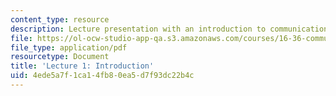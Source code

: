 ```yaml
---
content_type: resource
description: Lecture presentation with an introduction to communication systems engineering.
file: https://ol-ocw-studio-app-qa.s3.amazonaws.com/courses/16-36-communication-systems-engineering-spring-2009/4ede5a7f1ca14fb80ea5d7f93dc22b4c_MIT16_36s09_lec01.pdf
file_type: application/pdf
resourcetype: Document
title: 'Lecture 1: Introduction'
uid: 4ede5a7f-1ca1-4fb8-0ea5-d7f93dc22b4c
---
```

